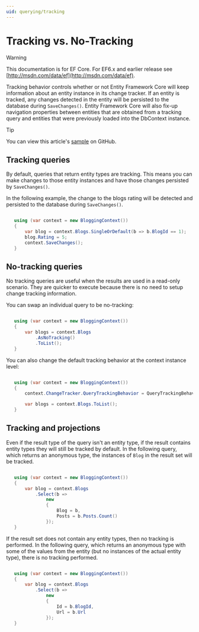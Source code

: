 ```yaml
---
uid: querying/tracking
---
```

# Tracking vs. No-Tracking

> [!WARNING]
> This documentation is for EF Core. For EF6.x and earlier release see [http://msdn.com/data/ef](http://msdn.com/data/ef).

Tracking behavior controls whether or not Entity Framework Core will keep information about an entity instance in its change tracker. If an entity is tracked, any changes detected in the entity will be persisted to the database during `SaveChanges()`. Entity Framework Core will also fix-up navigation properties between entities that are obtained from a tracking query and entities that were previously loaded into the DbContext instance.

> [!TIP]
> You can view this article's [sample](https://github.com/aspnet/EntityFramework.Docs/tree/master/samples/Querying) on GitHub.

## Tracking queries

By default, queries that return entity types are tracking. This means you can make changes to those entity instances and have those changes persisted by `SaveChanges()`.

In the following example, the change to the blogs rating will be detected and persisted to the database during `SaveChanges()`.

<!-- [!code-csharp[Main](samples/Querying/Querying/Tracking/Sample.cs)] -->

````csharp

   using (var context = new BloggingContext())
   {
       var blog = context.Blogs.SingleOrDefault(b => b.BlogId == 1);
       blog.Rating = 5;
       context.SaveChanges();
   }

   ````

## No-tracking queries

No tracking queries are useful when the results are used in a read-only scenario. They are quicker to execute because there is no need to setup change tracking information.

You can swap an individual query to be no-tracking:

<!-- [!code-csharp[Main](samples/Querying/Querying/Tracking/Sample.cs?highlight=4)] -->

````csharp

   using (var context = new BloggingContext())
   {
       var blogs = context.Blogs
           .AsNoTracking()
           .ToList();
   }

   ````

You can also change the default tracking behavior at the context instance level:

<!-- [!code-csharp[Main](samples/Querying/Querying/Tracking/Sample.cs?highlight=3)] -->

````csharp

   using (var context = new BloggingContext())
   {
       context.ChangeTracker.QueryTrackingBehavior = QueryTrackingBehavior.NoTracking;

       var blogs = context.Blogs.ToList();
   }

   ````

## Tracking and projections

Even if the result type of the query isn't an entity type, if the result contains entity types they will still be tracked by default. In the following query, which returns an anonymous type, the instances of `Blog` in the result set will be tracked.

<!-- [!code-csharp[Main](samples/Querying/Querying/Tracking/Sample.cs?highlight=7)] -->

````csharp

   using (var context = new BloggingContext())
   {
       var blog = context.Blogs
           .Select(b =>
               new
               {
                   Blog = b,
                   Posts = b.Posts.Count()
               });
   }

   ````

If the result set does not contain any entity types, then no tracking is performed. In the following query, which returns an anonymous type with some of the values from the entity (but no instances of the actual entity type), there is no tracking performed.

<!-- [!code-csharp[Main](samples/Querying/Querying/Tracking/Sample.cs)] -->

````csharp

   using (var context = new BloggingContext())
   {
       var blog = context.Blogs
           .Select(b =>
               new
               {
                   Id = b.BlogId,
                   Url = b.Url
               });
   }

   ````

